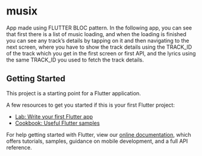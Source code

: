 # musix

App made using FLUTTER BLOC pattern. In the following app, you can see that first there is a list of music loading, and when the loading is finished you can see any track’s details by tapping on it and then navigating to the next screen, where you have to show the track details using the TRACK_ID of the track which you get in the first screen or first API, and the lyrics using the same TRACK_ID you used to fetch the track details.

## Getting Started

This project is a starting point for a Flutter application.

A few resources to get you started if this is your first Flutter project:

- [Lab: Write your first Flutter app](https://flutter.dev/docs/get-started/codelab)
- [Cookbook: Useful Flutter samples](https://flutter.dev/docs/cookbook)

For help getting started with Flutter, view our
[online documentation](https://flutter.dev/docs), which offers tutorials,
samples, guidance on mobile development, and a full API reference.
